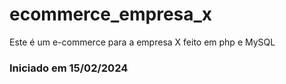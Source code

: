 # ecommerce_empresa_x
Este é um e-commerce para a empresa X feito em php e MySQL


### Iniciado em 15/02/2024
